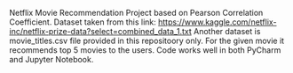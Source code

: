 Netflix Movie Recommendation Project based on Pearson Correlation Coefficient. 
Dataset taken from this link: https://www.kaggle.com/netflix-inc/netflix-prize-data?select=combined_data_1.txt 
Another dataset is movie_titles.csv file provided in this repositoory only. 
For the given movie it recommends top 5 movies to the users. Code works well in both PyCharm and Jupyter Notebook.
